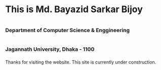 # This is Md. Bayazid Sarkar Bijoy
# <h3>Department of Computer Science & Enggineering<h3>
# <h3>Jagannath University, Dhaka - 1100<h3>
Thanks for visiting the website. This site is currently under construction.